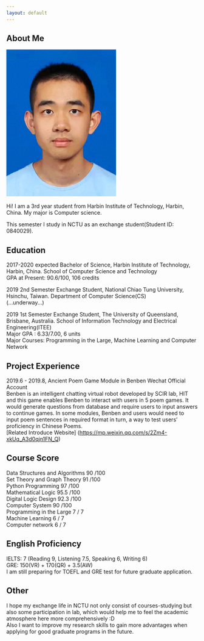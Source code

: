 ```yaml
---
layout: default
---
```


## About Me

<img class="profile-picture" src="yiming.jpg">

Hi! I am a 3rd year student from Harbin Institute of Technology, Harbin, China. My major is Computer science.

This semester I study in NCTU as an exchange student(Student ID: 0840029).

## Education

2017-2020 expected  Bachelor of Science, Harbin Institute of Technology, Harbin, China. School of Computer Science and Technology  
                    GPA at Present: 90.6/100, 106 credits

2019 2nd Semester  Exchange Student, National Chiao Tung University, Hsinchu, Taiwan. Department of Computer Science(CS)  
                   (...underway...)

2019 1st Semester  Exchange Student, The University of Queensland, Brisbane, Australia. School of Information Technology and Electrical Engineering(ITEE)  
                   Major GPA : 6.33/7.00, 6 units  
                   Major Courses: Programming in the Large, Machine Learning and Computer Network

## Project Experience

2019.6 - 2019.8, Ancient Poem Game Module in Benben Wechat Official Account  
Benben is an intelligent chatting virtual robot developed by SCIR lab, HIT and this game enables Benben to interact with users in 5 poem games. It would generate questions from database and require users to input answers to continue games. In some modules, Benben and users would need to input poem sentences in required format in turn, a way to test users’ proficiency in Chinese Poems.  
[Related Introduce Website] (https://mp.weixin.qq.com/s/2Zm4-xkUq_A3d0qjn1FN_Q)

## Course Score
Data Structures and Algorithms    90 /100  
Set Theory and Graph Theory       91 /100  
Python Programming                97 /100  
Mathematical Logic              95.5 /100  
Digital Logic Design            92.3 /100  
Computer System                   90 /100  
Programming in the Large           7 / 7  
Machine Learning                   6 / 7  
Computer network                   6 / 7  

## English Proficiency

IELTS: 7 (Reading 9, Listening 7.5, Speaking 6, Writing 6)  
GRE: 150(VR) + 170(QR) + 3.5(AW)  
I am still preparing for TOEFL and GRE test for future graduate application.

## Other
I hope my exchange life in NCTU not only consist of courses-studying but also some participation
in lab, which would help me to feel the academic atmosphere here more comprehensively :D  
Also I want to improve my research skills to gain more advantages when applying for good
graduate programs in the future.
